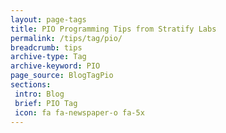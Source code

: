 ```yaml
---
layout: page-tags
title: PIO Programming Tips from Stratify Labs
permalink: /tips/tag/pio/
breadcrumb: tips
archive-type: Tag
archive-keyword: PIO
page_source: BlogTagPio
sections:
 intro: Blog
 brief: PIO Tag
 icon: fa fa-newspaper-o fa-5x
---
```

